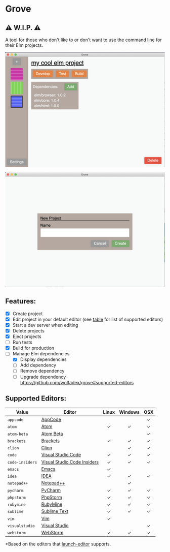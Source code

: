 # Grove

## ⚠️ W.I.P. ⚠️

A tool for those who don't like to or don't want to use the command line for their Elm projects.

![project list](project_list.png)

![project create](project_create.png)

## Features:
- [x] Create project
- [x] Edit project in your default editor (see [table](https://github.com/wolfadex/grove#supported-editors) for list of supported editors)
- [x] Start a dev server when editing
- [x] Delete projects
- [x] Eject projects
- [ ] Run tests
- [x] Build for production
- [ ] Manage Elm dependencies
  - [x] Display dependencies
  - [ ] Add dependency
  - [ ] Remove dependency
  - [ ] Upgrade dependency
https://github.com/wolfadex/grove#supported-editors
## Supported Editors:

| Value           | Editor                                                                 | Linux | Windows |  OSX  |
| --------------- | ---------------------------------------------------------------------- | :---: | :-----: | :---: |
| `appcode`       | [AppCode](https://www.jetbrains.com/objc/)                             |       |         |   ✓   |
| `atom`          | [Atom](https://atom.io/)                                               |   ✓   |    ✓    |   ✓   |
| `atom-beta`     | [Atom Beta](https://atom.io/beta)                                      |       |         |   ✓   |
| `brackets`      | [Brackets](http://brackets.io/)                                        |   ✓   |    ✓    |   ✓   |
| `clion`         | [Clion](https://www.jetbrains.com/clion/)                              |       |    ✓    |   ✓   |
| `code`          | [Visual Studio Code](https://code.visualstudio.com/)                   |   ✓   |    ✓    |   ✓   |
| `code-insiders` | [Visual Studio Code Insiders](https://code.visualstudio.com/insiders/) |   ✓   |    ✓    |   ✓   |
| `emacs`         | [Emacs](https://www.gnu.org/software/emacs/)                           |   ✓   |         |       |
| `idea`          | [IDEA](https://www.jetbrains.com/idea/)                                |   ✓   |    ✓    |   ✓   |
| `notepad++`     | [Notepad++](https://notepad-plus-plus.org/download/v7.5.4.html)        |       |    ✓    |       |
| `pycharm`       | [PyCharm](https://www.jetbrains.com/pycharm/)                          |   ✓   |    ✓    |   ✓   |
| `phpstorm`      | [PhpStorm](https://www.jetbrains.com/phpstorm/)                        |   ✓   |    ✓    |   ✓   |
| `rubymine`      | [RubyMine](https://www.jetbrains.com/ruby/)                            |   ✓   |    ✓    |   ✓   |
| `sublime`       | [Sublime Text](https://www.sublimetext.com/)                           |   ✓   |    ✓    |   ✓   |
| `vim`           | [Vim](http://www.vim.org/)                                             |   ✓   |         |       |
| `visualstudio`  | [Visual Studio](https://www.visualstudio.com/vs/)                      |       |         |   ✓   |
| `webstorm`      | [WebStorm](https://www.jetbrains.com/webstorm/)                        |   ✓   |    ✓    |   ✓   |

*Based on the editors that [launch-editor](https://github.com/yyx990803/launch-editor) supports.